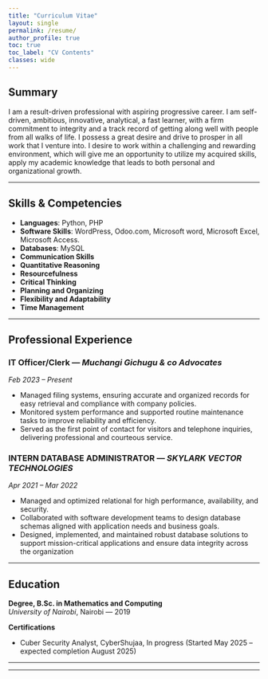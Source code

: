 ```yaml
---
title: "Curriculum Vitae"
layout: single
permalink: /resume/
author_profile: true
toc: true
toc_label: "CV Contents"
classes: wide
---
```


## Summary

I am a result-driven professional with aspiring progressive career. I am self- driven, ambitious, innovative, analytical, a fast learner, with a firm commitment to integrity and a track record of getting along well with people from all walks of life. I possess a great desire and drive to prosper in all work that I venture into. I desire to work within a challenging and rewarding environment, which will give me an opportunity to utilize my acquired skills, apply my academic knowledge that leads to both personal and organizational growth.

---

## Skills & Competencies 

- **Languages**: Python, PHP
- **Software Skills**: WordPress, Odoo.com, Microsoft word, Microsoft Excel, Microsoft Access.
- **Databases**: MySQL
- **Communication Skills**
- **Quantitative Reasoning**
- **Resourcefulness**
- **Critical Thinking**
- **Planning and Organizing**
- **Flexibility and Adaptability**
- **Time Management**

---

## Professional Experience

### **IT Officer/Clerk** — *Muchangi Gichugu & co Advocates*
_Feb 2023 – Present_

- Managed filing systems, ensuring accurate and organized records for easy retrieval and compliance with company policies.
- Monitored system performance and supported routine maintenance tasks to improve reliability and efficiency.
- Served as the first point of contact for visitors and telephone inquiries, delivering professional and courteous service.

### **INTERN DATABASE ADMINISTRATOR** — *SKYLARK VECTOR TECHNOLOGIES*
_Apr 2021 – Mar 2022_

- Managed and optimized relational for high performance, availability, and security. 
- Collaborated with software development teams to design database schemas aligned with application needs and business goals.
- Designed, implemented, and maintained robust database solutions to support mission-critical applications and ensure data integrity across the organization 

---

## Education

**Degree, B.Sc. in Mathematics and Computing**  
_University of Nairobi_, Nairobi — 2019  

**Certifications**
- Cuber Security Analyst, CyberShujaa, In progress (Started May 2025 – expected completion August 2025) 

---


---

